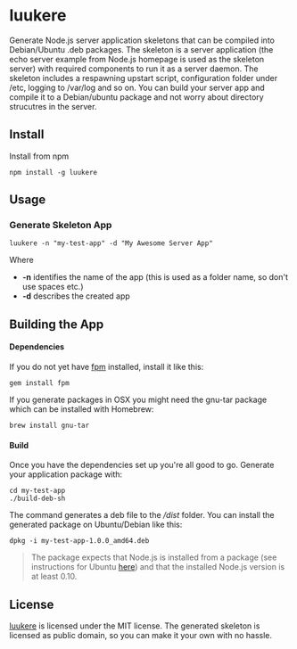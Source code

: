 # luukere

Generate Node.js server application skeletons that can be compiled into Debian/Ubuntu .deb packages. The skeleton is a server application (the echo server example from Node.js homepage is used as the skeleton server) with required components to run it as a server daemon. The skeleton includes a respawning upstart script, configuration folder under /etc, logging to /var/log and so on. You can build your server app and compile it to a Debian/ubuntu package and not worry about directory strucutres in the server.

## Install

Install from npm

    npm install -g luukere

## Usage

### Generate Skeleton App

    luukere -n "my-test-app" -d "My Awesome Server App"

Where

  * **-n** identifies the name of the app (this is used as a folder name, so don't use spaces etc.)
  * **-d** describes the created app

## Building the App

#### Dependencies

If you do not yet have [fpm](https://github.com/jordansissel/fpm) installed, install it like this:

    gem install fpm

If you generate packages in OSX you might need the gnu-tar package which can be installed with Homebrew:

    brew install gnu-tar

#### Build

Once you have the dependencies set up you're all good to go. Generate your application package with:

    cd my-test-app
    ./build-deb-sh

The command generates a deb file to the */dist* folder. You can install the generated package on Ubuntu/Debian like this:

    dpkg -i my-test-app-1.0.0_amd64.deb

> The package expects that Node.js is installed from a package (see instructions for Ubuntu [here](https://github.com/joyent/node/wiki/installing-node.js-via-package-manager#debian-and-ubuntu-based-linux-distributions)) and that the installed Node.js version is at least 0.10.

## License

[luukere](https://www.npmjs.com/package/luukere) is licensed under the MIT license. The generated skeleton is licensed as public domain, so you can make it your own with no hassle.